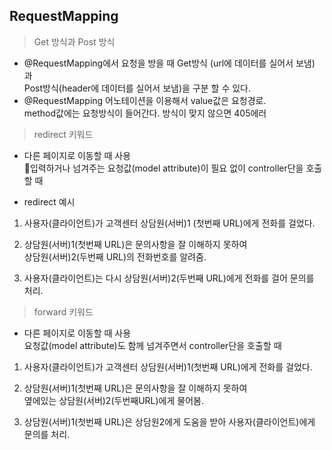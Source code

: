 ## RequestMapping

> Get 방식과 Post 방식

- @RequestMapping에서 요청을 방을 때 Get방식 (url에 데이터를 실어서 보냄) 과    
   Post방식(header에 데이터를 실어서 보냄)을 구분 할 수 있다.   
- @RequestMapping 어노테이션을 이용해서 value값은 요청경로.    
  method값에는 요청방식이 들어간다. 방식이 맞지 않으면 405에러   

> redirect 키워드
- 다른 페이지로 이동할 때 사용   
입력하거나 넘겨주는 요청값(model attribute)이 필요 없이 controller단을 호출할 때   

- redirect 예시

1. 사용자(클라이언트)가 고객센터 상담원(서버)1 (첫번째 URL)에게 전화를 걸었다.      

2. 상담원(서버)1(첫번째 URL)은 문의사항을 잘 이해하지 못하여   
   상담원(서버)2(두번째 URL)의 전화번호를 알려줌.      

3. 사용자(클라이언트)는 다시 상담원(서버)2(두번째 URL)에게 전화를 걸어 문의를 처리.   


> forward 키워드
- 다른 페이지로 이동할 때 사용   
  요청값(model attribute)도 함께 넘겨주면서 controller단을 호출할 때   

1. 사용자(클라이언트)가 고객센터 상담원(서버)1(첫번째 URL)에게 전화를 걸었다.   

2. 상담원(서버)1(첫번째 URL)은 문의사항을 잘 이해하지 못하여    
   옆에있는 상담원(서버)2(두번째URL)에게 물어봄.   

3. 상담원(서버)1(첫번째 URL)은 상담원2에게 도움을 받아 사용자(클라이언트)에게 문의를 처리.   
